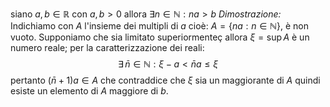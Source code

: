 siano $a,b\in\mathbb{R}$ con $a,b>0$ allora $\exists n\in\mathbb{N}: na>b$ 
*Dimostrazione:* 
Indichiamo con $A$ l'insieme dei multipli di $a$ cioè: $A=\{na: n\in\mathbb{N} \}$, è non vuoto. Supponiamo che sia limitato superiormenteç allora $\xi=\sup A$ è un numero reale; per la caratterizzazione dei reali: $$\exists\,\bar{n}\in\mathbb{N}: \xi - a <\bar{n}a\leq\xi$$ pertanto $(\bar{n}+1)a\in A$ che contraddice che $\xi$ sia un maggiorante di $A$ quindi esiste un elemento di $A$ maggiore di $b$.